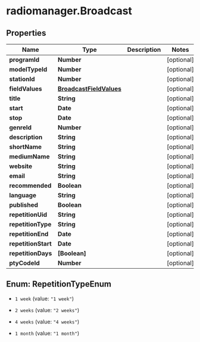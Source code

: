 # radiomanager.Broadcast

## Properties
Name | Type | Description | Notes
------------ | ------------- | ------------- | -------------
**programId** | **Number** |  | [optional] 
**modelTypeId** | **Number** |  | [optional] 
**stationId** | **Number** |  | [optional] 
**fieldValues** | [**BroadcastFieldValues**](BroadcastFieldValues.md) |  | [optional] 
**title** | **String** |  | [optional] 
**start** | **Date** |  | [optional] 
**stop** | **Date** |  | [optional] 
**genreId** | **Number** |  | [optional] 
**description** | **String** |  | [optional] 
**shortName** | **String** |  | [optional] 
**mediumName** | **String** |  | [optional] 
**website** | **String** |  | [optional] 
**email** | **String** |  | [optional] 
**recommended** | **Boolean** |  | [optional] 
**language** | **String** |  | [optional] 
**published** | **Boolean** |  | [optional] 
**repetitionUid** | **String** |  | [optional] 
**repetitionType** | **String** |  | [optional] 
**repetitionEnd** | **Date** |  | [optional] 
**repetitionStart** | **Date** |  | [optional] 
**repetitionDays** | **[Boolean]** |  | [optional] 
**ptyCodeId** | **Number** |  | [optional] 


<a name="RepetitionTypeEnum"></a>
## Enum: RepetitionTypeEnum


* `1 week` (value: `"1 week"`)

* `2 weeks` (value: `"2 weeks"`)

* `4 weeks` (value: `"4 weeks"`)

* `1 month` (value: `"1 month"`)




